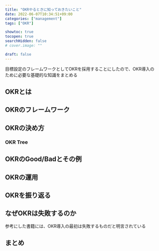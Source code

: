 ```yaml
---
title: "OKRやるときに知っておきたいこと"
date: 2022-06-07T10:34:51+09:00
categories: ["management"]
tags: ["OKR"]

showtoc: true
tocopen: true
searchHidden: false
# cover.image: ""

draft: false
---
```



目標設定のフレームワークとしてOKRを採用することにしたので、OKR導入のために必要な基礎的な知識をまとめる

## OKRとは

## OKRのフレームワーク

## OKRの決め方

### OKR Tree

## OKRのGood/Badとその例

## OKRの運用

## OKRを振り返る

## なぜOKRは失敗するのか

参考にした書籍には、OKR導入の最初は失敗するものだと明言されている

## まとめ
